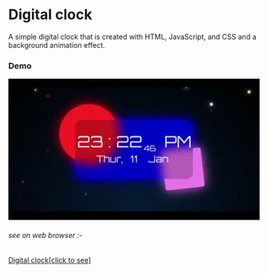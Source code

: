 # Digital clock

A simple digital clock that is created with HTML, JavaScript, and CSS and a background animation effect.

### Demo

<img src="imgs/digital-clock.gif" width=100% height=50%>

###### see on web browser :- 
[Digital clock[click to see]](https://errorbyme.github.io/Digital-clock/)
